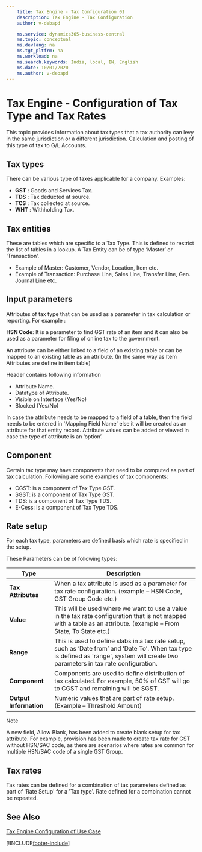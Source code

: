 ```yaml
---
    title: Tax Engine - Tax Configuration 01
    description: Tax Engine - Tax Configuration
    author: v-debapd

    ms.service: dynamics365-business-central
    ms.topic: conceptual
    ms.devlang: na
    ms.tgt_pltfrm: na
    ms.workload: na
    ms.search.keywords: India, local, IN, English
    ms.date: 10/01/2020
    ms.author: v-debapd
---
```

# Tax Engine - Configuration of Tax Type and Tax Rates


This topic provides information about tax types that a tax authority can levy in the same jurisdiction or a different jurisdiction. Calculation and posting of this type of tax to G/L Accounts.

## Tax types

There can be various type of taxes applicable for a company. Examples:

- **GST** : Goods and Services Tax.
- **TDS** : Tax deducted at source.
- **TCS** : Tax collected at source.
- **WHT** : Withholding Tax.


## Tax entities

These are tables which are specific to a Tax Type. This is defined to restrict the list of tables in a lookup. A Tax Entity can be of type ‘Master’ or ‘Transaction’.

- Example of Master: Customer, Vendor, Location, Item etc.
- Example of Transaction: Purchase Line, Sales Line, Transfer Line, Gen. Journal Line etc.


## Input parameters

Attributes of tax type that can be used as a parameter in tax calculation or reporting. For example :

**HSN Code**: It is a parameter to find GST rate of an item and it can also be used as a parameter for filing of online tax to the government.

An attribute can be either linked to a field of an existing table or can be mapped to an existing table as an attribute. (In the same way as Item Attributes are define in item table)

Header contains following information  

- Attribute Name.
- Datatype of Attribute.
- Visible on Interface (Yes/No) 
- Blocked (Yes/No)

In case the attribute needs to be mapped to a field of a table, then the field needs to be entered in 'Mapping Field Name' else it will be created as an attribute for that entity record. Attribute values can be added or viewed in case the type of attribute is an ‘option’.


## Component

Certain tax type may have components that need to be computed as part of tax calculation. Following are some examples of tax components:

- CGST: is a component of Tax Type GST.
- SGST: is a component of Tax Type GST.
- TDS: is a component of Tax Type TDS.
- E-Cess: is a component of Tax Type TDS.


## Rate setup
For each tax type, parameters are defined basis which rate is specified in the setup.

These Parameters can be of following types:

|Type  |Description  |
|---------|---------|
|**Tax Attributes**|When a tax attribute is used as a parameter for tax rate configuration. (example – HSN Code, GST Group Code etc.)|
|**Value**|This will be used where we want to use a value in the tax rate configuration that is not mapped with a table as an attribute. (example – From State, To State etc.)|
|**Range**|This is used to define slabs in a tax rate setup, such as ‘Date from’ and ‘Date To’. When tax type is defined as 'range', system will create two parameters in tax rate configuration.|
|**Component**|Components are used to define distribution of tax calculated. For example, 50% of GST will go to CGST and remaining will be SGST.|
|**Output Information**|Numeric values that are part of rate setup. (Example – Threshold Amount)|

> [!NOTE]
> A new field, Allow Blank, has been added to create blank setup for tax attribute. For example, provision has been made to create tax rate for GST without HSN/SAC code, as there are scenarios where rates are common for multiple HSN/SAC code of a single GST Group.


## Tax rates
Tax rates can be defined for a combination of tax parameters defined as part of 'Rate Setup' for a 'Tax type'. Rate defined for a combination cannot be repeated.



## See Also 
[Tax Engine Configuration of Use Case](TaxEngine-003.1-Tax-Configuration.md)


















[!INCLUDE[footer-include](../../includes/footer-banner.md)]